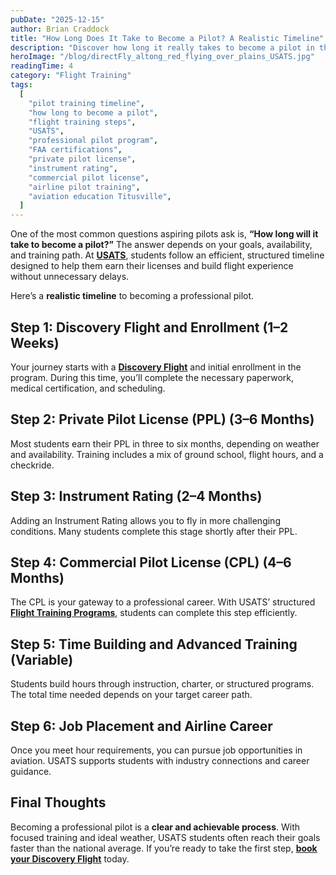 ```yaml
---
pubDate: "2025-12-15"
author: Brian Craddock
title: "How Long Does It Take to Become a Pilot? A Realistic Timeline"
description: "Discover how long it really takes to become a pilot in the U.S., step by step. USATS provides a structured training path designed to help students achieve their goals efficiently."
heroImage: "/blog/directFly_altong_red_flying_over_plains_USATS.jpg"
readingTime: 4
category: "Flight Training"
tags:
  [
    "pilot training timeline",
    "how long to become a pilot",
    "flight training steps",
    "USATS",
    "professional pilot program",
    "FAA certifications",
    "private pilot license",
    "instrument rating",
    "commercial pilot license",
    "airline pilot training",
    "aviation education Titusville",
  ]
---
```


One of the most common questions aspiring pilots ask is, **“How long will it take to become a pilot?”** The answer depends on your goals, availability, and training path. At [**USATS**](https://usats.training), students follow an efficient, structured timeline designed to help them earn their licenses and build flight experience without unnecessary delays.

Here’s a **realistic timeline** to becoming a professional pilot.

## Step 1: Discovery Flight and Enrollment (1–2 Weeks)

Your journey starts with a [**Discovery Flight**](/contact-us) and initial enrollment in the program. During this time, you’ll complete the necessary paperwork, medical certification, and scheduling.

## Step 2: Private Pilot License (PPL) (3–6 Months)

Most students earn their PPL in three to six months, depending on weather and availability. Training includes a mix of ground school, flight hours, and a checkride.

## Step 3: Instrument Rating (2–4 Months)

Adding an Instrument Rating allows you to fly in more challenging conditions. Many students complete this stage shortly after their PPL.

## Step 4: Commercial Pilot License (CPL) (4–6 Months)

The CPL is your gateway to a professional career. With USATS’ structured [**Flight Training Programs**](/airplane-training), students can complete this step efficiently.

## Step 5: Time Building and Advanced Training (Variable)

Students build hours through instruction, charter, or structured programs. The total time needed depends on your target career path.

## Step 6: Job Placement and Airline Career

Once you meet hour requirements, you can pursue job opportunities in aviation. USATS supports students with industry connections and career guidance.

## Final Thoughts

Becoming a professional pilot is a **clear and achievable process**. With focused training and ideal weather, USATS students often reach their goals faster than the national average. If you’re ready to take the first step, [**book your Discovery Flight**](/contact-us) today.
